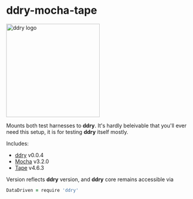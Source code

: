 # ddry-mocha-tape

<img src="https://cloud.githubusercontent.com/assets/5163953/22628172/6b91f120-ebe0-11e6-8456-0f5b2dc3a553.png" alt="ddry logo" width="250">

Mounts both test harnesses to **ddry**. It's hardly beleivable that you'll ever need this setup, it is for testing **ddry** itself mostly.

Includes:

- [ddry](https://www.npmjs.com/package/ddry) v0.0.4
- [Mocha](https://www.npmjs.com/package/mocha) v3.2.0
- [Tape](https://www.npmjs.com/package/tape) v4.6.3

Version reflects **ddry** version, and **ddry** core remains accessible via

```coffee
DataDriven = require 'ddry'
```
